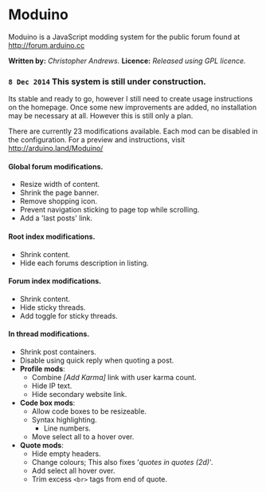 
# Moduino

Moduino is a JavaScript modding system for the public forum found at http://forum.arduino.cc

**Written by:**	*Christopher Andrews.*
**Licence:**	*Released using GPL licence.*


### `8 Dec 2014` This system is still under construction. 
  
Its stable and ready to go, however I still need to create usage instructions on the homepage.
Once some new improvements are added, no installation may be necessary at all. However this is still only a plan.

There are currently 23 modifications available. Each mod can be disabled in the configuration.
For a preview and instructions, visit http://arduino.land/Moduino/

#### Global forum modifications.

* Resize width of content.
* Shrink the page banner.
* Remove shopping icon.
* Prevent navigation sticking to page top while scrolling.
* Add a 'last posts' link.

#### Root index modifications.
* Shrink content.
* Hide each forums description in listing.

#### Forum index modifications.

* Shrink content.
* Hide sticky threads.
* Add toggle for sticky threads.

#### In thread modifications.

* Shrink post containers.
* Disable using quick reply when quoting a post.
* **Profile mods**:
	* Combine *[Add Karma]* link with user karma count.
	* Hide IP text.
	* Hide secondary website link.
* **Code box mods**:
	* Allow code boxes to be resizeable.
	* Syntax highlighting.
	    * Line numbers.
	* Move select all to a hover over.
* **Quote mods**:
	* Hide empty headers.
	* Change colours; This also fixes '*quotes in quotes (2d)*'.
	* Add select all hover over.
	* Trim excess `<br>` tags from end of quote.


